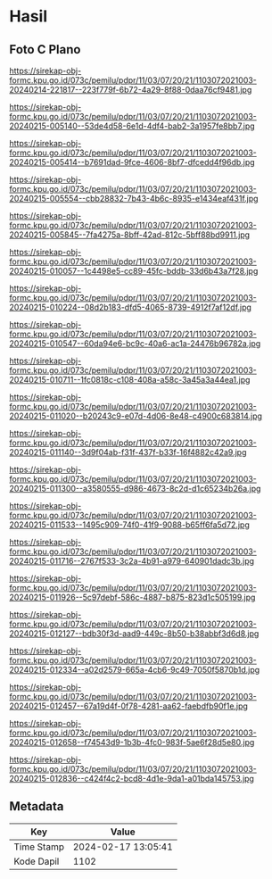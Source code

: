 # Hasil

## Foto C Plano

https://sirekap-obj-formc.kpu.go.id/073c/pemilu/pdpr/11/03/07/20/21/1103072021003-20240214-221817--223f779f-6b72-4a29-8f88-0daa76cf9481.jpg

https://sirekap-obj-formc.kpu.go.id/073c/pemilu/pdpr/11/03/07/20/21/1103072021003-20240215-005140--53de4d58-6e1d-4df4-bab2-3a1957fe8bb7.jpg

https://sirekap-obj-formc.kpu.go.id/073c/pemilu/pdpr/11/03/07/20/21/1103072021003-20240215-005414--b7691dad-9fce-4606-8bf7-dfcedd4f96db.jpg

https://sirekap-obj-formc.kpu.go.id/073c/pemilu/pdpr/11/03/07/20/21/1103072021003-20240215-005554--cbb28832-7b43-4b6c-8935-e1434eaf431f.jpg

https://sirekap-obj-formc.kpu.go.id/073c/pemilu/pdpr/11/03/07/20/21/1103072021003-20240215-005845--7fa4275a-8bff-42ad-812c-5bff88bd9911.jpg

https://sirekap-obj-formc.kpu.go.id/073c/pemilu/pdpr/11/03/07/20/21/1103072021003-20240215-010057--1c4498e5-cc89-45fc-bddb-33d6b43a7f28.jpg

https://sirekap-obj-formc.kpu.go.id/073c/pemilu/pdpr/11/03/07/20/21/1103072021003-20240215-010224--08d2b183-dfd5-4065-8739-4912f7af12df.jpg

https://sirekap-obj-formc.kpu.go.id/073c/pemilu/pdpr/11/03/07/20/21/1103072021003-20240215-010547--60da94e6-bc9c-40a6-ac1a-24476b96782a.jpg

https://sirekap-obj-formc.kpu.go.id/073c/pemilu/pdpr/11/03/07/20/21/1103072021003-20240215-010711--1fc0818c-c108-408a-a58c-3a45a3a44ea1.jpg

https://sirekap-obj-formc.kpu.go.id/073c/pemilu/pdpr/11/03/07/20/21/1103072021003-20240215-011020--b20243c9-e07d-4d06-8e48-c4900c683814.jpg

https://sirekap-obj-formc.kpu.go.id/073c/pemilu/pdpr/11/03/07/20/21/1103072021003-20240215-011140--3d9f04ab-f31f-437f-b33f-16f4882c42a9.jpg

https://sirekap-obj-formc.kpu.go.id/073c/pemilu/pdpr/11/03/07/20/21/1103072021003-20240215-011300--a3580555-d986-4673-8c2d-d1c65234b26a.jpg

https://sirekap-obj-formc.kpu.go.id/073c/pemilu/pdpr/11/03/07/20/21/1103072021003-20240215-011533--1495c909-74f0-41f9-9088-b65ff6fa5d72.jpg

https://sirekap-obj-formc.kpu.go.id/073c/pemilu/pdpr/11/03/07/20/21/1103072021003-20240215-011716--2767f533-3c2a-4b91-a979-640901dadc3b.jpg

https://sirekap-obj-formc.kpu.go.id/073c/pemilu/pdpr/11/03/07/20/21/1103072021003-20240215-011926--5c97debf-586c-4887-b875-823d1c505199.jpg

https://sirekap-obj-formc.kpu.go.id/073c/pemilu/pdpr/11/03/07/20/21/1103072021003-20240215-012127--bdb30f3d-aad9-449c-8b50-b38abbf3d6d8.jpg

https://sirekap-obj-formc.kpu.go.id/073c/pemilu/pdpr/11/03/07/20/21/1103072021003-20240215-012334--a02d2579-665a-4cb6-9c49-7050f5870b1d.jpg

https://sirekap-obj-formc.kpu.go.id/073c/pemilu/pdpr/11/03/07/20/21/1103072021003-20240215-012457--67a19d4f-0f78-4281-aa62-faebdfb90f1e.jpg

https://sirekap-obj-formc.kpu.go.id/073c/pemilu/pdpr/11/03/07/20/21/1103072021003-20240215-012658--f74543d9-1b3b-4fc0-983f-5ae6f28d5e80.jpg

https://sirekap-obj-formc.kpu.go.id/073c/pemilu/pdpr/11/03/07/20/21/1103072021003-20240215-012836--c424f4c2-bcd8-4d1e-9da1-a01bda145753.jpg


## Metadata

| Key        | Value               |
| ---------- | ------------------- |
| Time Stamp | 2024-02-17 13:05:41 |
| Kode Dapil | 1102                |



